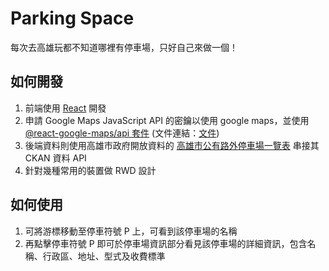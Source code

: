 # Parking Space

每次去高雄玩都不知道哪裡有停車場，只好自己來做一個！

## 如何開發

1. 前端使用 [React](https://zh-hant.reactjs.org/) 開發
2. 申請 Google Maps JavaScript API 的密鑰以使用 google maps，並使用 [@react-google-maps/api 套件](https://www.npmjs.com/package/@react-google-maps/api) (文件連結：[文件](https://react-google-maps-api-docs.netlify.app/))
3. 後端資料則使用高雄市政府開放資料的 [高雄市公有路外停車場一覽表](https://data.kcg.gov.tw/dataset/department-of-transportation30) 串接其 CKAN 資料 API 
4. 針對幾種常用的裝置做 RWD 設計

## 如何使用

1. 可將游標移動至停車符號 P 上，可看到該停車場的名稱
2. 再點擊停車符號 P 即可於停車場資訊部分看見該停車場的詳細資訊，包含名稱、行政區、地址、型式及收費標準